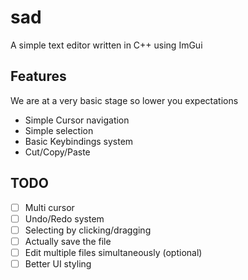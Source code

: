 # sad

A simple text editor written in C++ using ImGui

## Features
We are at a very basic stage so lower you expectations
- Simple Cursor navigation
- Simple selection
- Basic Keybindings system
- Cut/Copy/Paste

## TODO
- [ ] Multi cursor
- [ ] Undo/Redo system
- [ ] Selecting by clicking/dragging
- [ ] Actually save the file
- [ ] Edit multiple files simultaneously (optional)
- [ ] Better UI styling